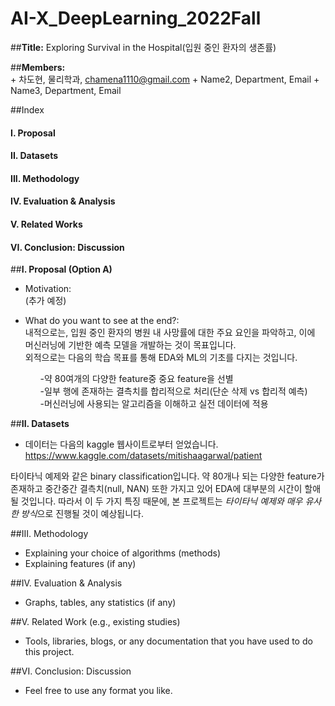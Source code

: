 # AI-X_DeepLearning_2022Fall
##**Title:** Exploring Survival in the Hospital(입원 중인 환자의 생존률)

##**Members:** <br> + 차도현, 물리학과, chamena1110@gmail.com + Name2, Department, Email + Name3, Department, Email 

##Index
####    I. Proposal
####    II. Datasets
####    III. Methodology
####    IV. Evaluation & Analysis
####    V. Related Works
####    VI. Conclusion: Discussion

##**I. Proposal (Option A)**

- Motivation: <br> (추가 예정)

- What do you want to see at the end?: <br> 내적으로는, 입원 중인 환자의 병원 내 사망률에 대한 주요 요인을 파악하고, 이에 머신러닝에 기반한 예측 모델을 개발하는 것이 목표입니다. <br> 외적으로는 다음의 학습 목표를 통해 EDA와 ML의 기초를 다지는 것입니다. <ol> -약 80여개의 다양한 feature중 중요 feature을 선별 <br> -일부 행에 존재하는 결측치를 합리적으로 처리(단순 삭제 vs 합리적 예측) <br> -머신러닝에 사용되는 알고리즘을 이해하고 실전 데이터에 적용 


##**II. Datasets**

- 데이터는 다음의 kaggle 웹사이트로부터 얻었습니다.
https://www.kaggle.com/datasets/mitishaagarwal/patient 

타이타닉 예제와 같은 binary classification입니다.
약 80개나 되는 다양한 feature가 존재하고 중간중간 결측치(null, NAN) 또한 가지고 있어 EDA에 대부분의 시간이 할애될 것입니다.
따라서 이 두 가지 특징 때문에, 본 프로젝트는 *타이타닉 예제와 매우 유사한 방식*으로 진행될 것이 예상됩니다.



##III. Methodology 
- Explaining your choice of algorithms (methods)
- Explaining features (if any) 

##IV. Evaluation & Analysis
- Graphs, tables, any statistics (if any)
  
##V. Related Work (e.g., existing studies)
- Tools, libraries, blogs, or any documentation that you have used to do this project.
  
##VI. Conclusion: Discussion
- Feel free to use any format you like. 
  

